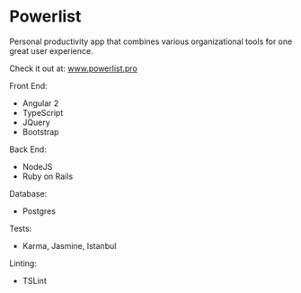 # Powerlist
Personal productivity app that combines various organizational tools for one great user experience.

Check it out at: www.powerlist.pro

Front End:
- Angular 2
- TypeScript
- JQuery
- Bootstrap

Back End:
- NodeJS
- Ruby on Rails

Database:
- Postgres

Tests:
- Karma, Jasmine, Istanbul

Linting:
- TSLint


